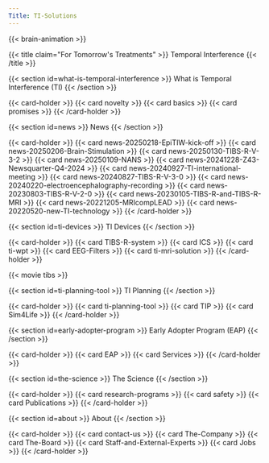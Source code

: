 ```yaml
---
Title: TI-Solutions
---
```

{{< brain-animation >}}

{{< title claim="For Tomorrow's Treatments" >}}
Temporal Interference
{{< /title >}}

{{< section id=what-is-temporal-interference >}}
What is Temporal Interference (TI)
{{< /section >}}

{{< card-holder >}}
{{< card novelty >}}
{{< card basics >}}
{{< card promises >}}
{{< /card-holder >}}

{{< section id=news >}}
News
{{< /section >}}

{{< card-holder >}}
{{< card news-20250218-EpiTIW-kick-off >}}
{{< card news-20250206-Brain-Stimulation >}}
{{< card news-20250130-TIBS-R-V-3-2 >}}
{{< card news-20250109-NANS >}}
{{< card news-20241228-Z43-Newsquarter-Q4-2024 >}}
{{< card news-20240927-TI-international-meeting >}}
{{< card news-20240827-TIBS-R-V-3-0 >}}
{{< card news-20240220-electroencephalography-recording >}}
{{< card news-20230803-TIBS-R-V-2-0 >}}
{{< card news-20230105-TIBS-R-and-TIBS-R-MRI >}}
{{< card news-20221205-MRIcompLEAD >}}
{{< card news-20220520-new-TI-technology >}}
{{< /card-holder >}}

{{< section id=ti-devices >}}
TI Devices
{{< /section >}}

{{< card-holder >}}
{{< card TIBS-R-system >}}
{{< card ICS >}}
{{< card ti-wpt >}}
{{< card EEG-Filters >}}
{{< card ti-mri-solution >}}
{{< /card-holder >}}

{{< movie tibs >}}

{{< section id=ti-planning-tool >}}
TI Planning
{{< /section >}}

{{< card-holder >}}
{{< card ti-planning-tool >}}
{{< card TIP >}}
{{< card Sim4Life >}}
{{< /card-holder >}}

{{< section id=early-adopter-program >}}
Early Adopter Program (EAP)
{{< /section >}}

{{< card-holder >}}
{{< card EAP >}}
{{< card Services >}}
{{< /card-holder >}}

{{< section id=the-science >}}
The Science
{{< /section >}}

{{< card-holder >}}
{{< card research-programs >}}
{{< card safety >}}
{{< card Publications >}}
{{< /card-holder >}}

{{< section id=about >}}
About
{{< /section >}}

{{< card-holder >}}
{{< card contact-us >}}
{{< card The-Company >}}
{{< card The-Board >}}
{{< card Staff-and-External-Experts >}}
{{< card Jobs >}}
{{< /card-holder >}}
